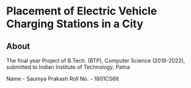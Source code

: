 # Placement of Electric Vehicle Charging Stations in a City

## About

The final year Project of B.Tech. (BTP), Computer Science (2018-2022), submitted to Indian Institute of Technology, Patna

Name - Saumya Prakash
Roll No. - 1801CS68